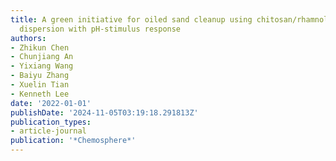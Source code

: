 ```yaml
---
title: A green initiative for oiled sand cleanup using chitosan/rhamnolipid complex
  dispersion with pH-stimulus response
authors:
- Zhikun Chen
- Chunjiang An
- Yixiang Wang
- Baiyu Zhang
- Xuelin Tian
- Kenneth Lee
date: '2022-01-01'
publishDate: '2024-11-05T03:19:18.291813Z'
publication_types:
- article-journal
publication: '*Chemosphere*'
---
```


